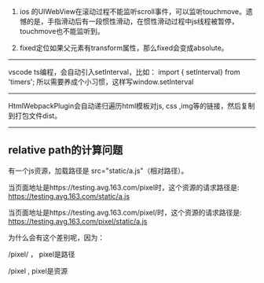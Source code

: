 1. ios 的UIWebView在滚动过程不能监听scroll事件，可以监听touchmove。遗憾的是，手指滑动后有一段惯性滑动，在惯性滑动过程中js线程被暂停，touchmove也不能监听到。

2. fixed定位如果父元素有transform属性，那么fixed会变成absolute。

---

vscode ts编程，会自动引入setInterval，比如：
import { setInterval} from 'timers'; 
所以需要养成个小习惯，这样写window.setInterval

---

HtmlWebpackPlugin会自动递归遍历html模板对js, css ,img等的链接，然后复制到打包文件dist。

---

## relative path的计算问题

有一个js资源，加载路径是  src="static/a.js"（相对路径）。

当页面地址是https://testing.avg.163.com/pixel时，这个资源的请求路径是:   https://testing.avg.163.com/static/a.js

当页面地址是https://testing.avg.163.com/pixel/时，这个资源的请求路径是:   https://testing.avg.163.com/pixel/static/a.js

为什么会有这个差别呢，因为：

/pixel/   ， pixel是路径

/pixel    ,    pixel是资源